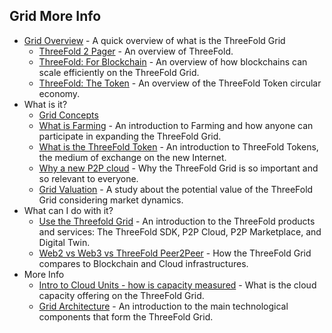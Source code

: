 ## Grid More Info

- [Grid Overview](grid_intro) - A quick overview of what is the ThreeFold Grid
  - [ThreeFold 2 Pager](https://wiki.threefold.io/threefold_2pager.pdf) - An overview of ThreeFold.
  - [ThreeFold: For Blockchain](https://wiki.threefold.io/tfgrid_2pager_blockchain.pdf) - An overview of how blockchains can scale efficiently on the ThreeFold Grid.
  - [ThreeFold: The Token](https://wiki.threefold.io/tfgrid_2pager_token.pdf) - An overview of the ThreeFold Token circular economy. 
- What is it?
  - [Grid Concepts](grid_concepts)
  - [What is Farming](farming_intro) - An introduction to Farming and how anyone can participate in expanding the ThreeFold Grid.
  - [What is the ThreeFold Token](token_what) - An introduction to ThreeFold Tokens, the medium of exchange on the new Internet.
  - [Why a new P2P cloud](grid_why) - Why the ThreeFold Grid is so important and so relevant to everyone.
  - [Grid Valuation](grid_valuation) - A study about the potential value of the ThreeFold Grid considering market dynamics.
- What can I do with it?
  - [Use the Threefold Grid](grid_use) - An introduction to the ThreeFold products and services: The ThreeFold SDK, P2P Cloud, P2P Marketplace, and Digital Twin.
  - [Web2 vs Web3 vs ThreeFold Peer2Peer](grid_compare) - How the ThreeFold Grid compares to Blockchain and Cloud infrastructures.
- More Info
  - [Intro to Cloud Units - how is capacity measured](cloudunits) - What is the cloud capacity offering on the ThreeFold Grid.
  - [Grid Architecture](grid_architecture) - An introduction to the main technological components that form the ThreeFold Grid.
